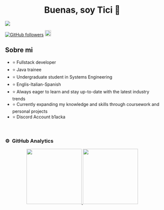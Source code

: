 <div>
<h1 align="center">Buenas, soy Tici 👋</h1>
</div>
<img src="https://charlesdesignfor.me/wp-content/uploads/2017/10/Banner-924x300.png">

[![GitHub followers](https://img.shields.io/github/followers/ticiAngelucci?style=social)](https://github.com/ticiAngelucci)
<a href="www.linkedin.com/in/ticiana-angelucci-12098b23a" target="_blank">
<img width="20px" src="https://cdn-icons-png.flaticon.com/512/174/174857.png">
</a>

## Sobre mi

- ⭐ Fullstack developer
- ⭐ Java trainee
- ⭐ Undergraduate student in Systems Engineering
- ⭐ Englis-Italian-Spanish
- ⭐ Always eager to learn and stay up-to-date with the latest industry trends
- ⭐ Currently expanding my knowledge and skills through coursework and personal projects
- ⭐ Discord Account b1acka
<br>


### ⚙️ &nbsp;GitHub Analytics

<p align="center">
<a href="https://github.com/ticiAngelucci">
  <img height="180em" src="https://github-readme-stats-eight-theta.vercel.app/api?username=ticiAngelucci&show_icons=true&theme=algolia&include_all_commits=true&count_private=true"/>
  <img height="180em" src="https://github-readme-stats-eight-theta.vercel.app/api/top-langs/?username=ticiAngelucci&layout=compact&langs_count=8&theme=algolia"/>
</a>
</p>
